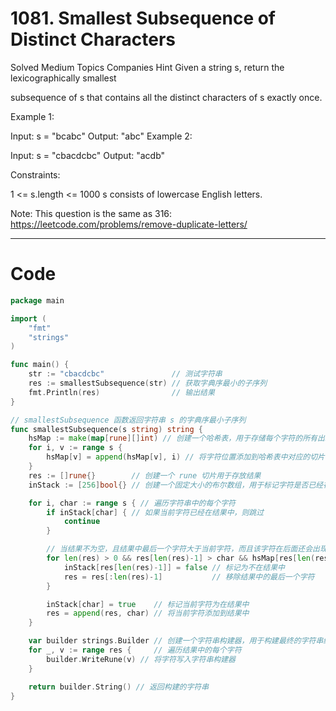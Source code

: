 # 1081. Smallest Subsequence of Distinct Characters
Solved
Medium
Topics
Companies
Hint
Given a string s, return the 
lexicographically smallest
 
subsequence of s that contains all the distinct characters of s exactly once.

Example 1:

Input: s = "bcabc"
Output: "abc"
Example 2:

Input: s = "cbacdcbc"
Output: "acdb"
 

Constraints:

1 <= s.length <= 1000
s consists of lowercase English letters.
 

Note: This question is the same as 316: https://leetcode.com/problems/remove-duplicate-letters/

---

# Code
```go
package main

import (
	"fmt"
	"strings"
)

func main() {
	str := "cbacdcbc"               // 测试字符串
	res := smallestSubsequence(str) // 获取字典序最小的子序列
	fmt.Println(res)                // 输出结果
}

// smallestSubsequence 函数返回字符串 s 的字典序最小子序列
func smallestSubsequence(s string) string {
	hsMap := make(map[rune][]int) // 创建一个哈希表，用于存储每个字符的所有出现位置
	for i, v := range s {
		hsMap[v] = append(hsMap[v], i) // 将字符位置添加到哈希表中对应的切片
	}
	res := []rune{}        // 创建一个 rune 切片用于存放结果
	inStack := [256]bool{} // 创建一个固定大小的布尔数组，用于标记字符是否已经在结果中

	for i, char := range s { // 遍历字符串中的每个字符
		if inStack[char] { // 如果当前字符已经在结果中，则跳过
			continue
		}

		// 当结果不为空，且结果中最后一个字符大于当前字符，而且该字符在后面还会出现时，弹出结果中的字符
		for len(res) > 0 && res[len(res)-1] > char && hsMap[res[len(res)-1]][len(hsMap[res[len(res)-1]])-1] > i {
			inStack[res[len(res)-1]] = false // 标记为不在结果中
			res = res[:len(res)-1]           // 移除结果中的最后一个字符
		}

		inStack[char] = true    // 标记当前字符为在结果中
		res = append(res, char) // 将当前字符添加到结果中
	}

	var builder strings.Builder // 创建一个字符串构建器，用于构建最终的字符串结果
	for _, v := range res {     // 遍历结果中的每个字符
		builder.WriteRune(v) // 将字符写入字符串构建器
	}

	return builder.String() // 返回构建的字符串
}
```